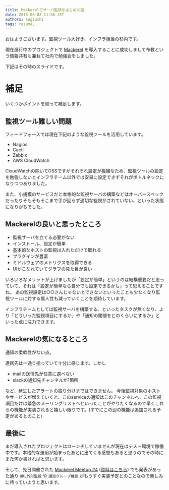 ```yaml
---
title: Mackerelでサーバ監視をはじめた話
date: 2015-06-02 11:58 JST
authors: sugiuchi
tags: resume, 
---
```


おはようございます。監視ツール大好き、インフラ担当の杉内です。

現在進行中のプロジェクトで [Mackerel](https://mackerel.io) を導入することに成功しまして布教という情報共有も兼ねて社内で勉強会をしました。

<!--more-->

下記はその時のスライドです。

<script async class="speakerdeck-embed" data-id="5db48c62fb1247b3b03221d378286f3e" data-ratio="1.33333333333333" src="//speakerdeck.com/assets/embed.js"></script>

# 補足

いくつかポイントを絞って補足します。

## 監視ツール難しい問題

フィードフォースでは現在下記のような監視ツールを活用しています。

- Nagios
- Cacti
- Zabbix
- AWS CloudWatch

CloudWatchの除いてOSSですがそれぞれ設定が複雑なため、監視ツールの設定を勉強しないとインフラチーム以外では安易に設定できずそれがボトルネックになりつつありました。

また、小規模のサービスだと本格的な監視サーバの構築などはオーバースペックだったりそもそもそこまで手が回らず適切な監視がされていない、といった状態になりがちでした。

## Mackerelの良いと思ったところ

- 監視サーバを立てる必要がない
- インストール、設定が簡単
- 基本的なホストの監視は入れただけで取れる
- プラグインが豊富
- ミドルウェアのメトリクスを取得できる
- UIがこなれていてグラフの見た目が良い

いろいろなメリットが上げましたが「設定が簡単」というのは結構重要だと思っていて、それは「設定が簡単なら自分でも設定できるかも」って思えることですね。
あの監視設定は○○さんじゃないとできないといったことも少なくなり監視ツールに対する属人性も減っていくことを期待しています。

インフラチームとしては監視サーバを構築する、といったタスクが無くなり、より「どういった監視項目にするか」や「通知の閾値をどのくらいにするか」といった点に注力できます。

## Mackerelの気になるところ

通知の柔軟性がない点。

連携先は一通り揃っていて十分に感じます。しかし

- mailの送信先が任意に選べない
- slackの通知先チャンネルが1箇所

など、発生したアラートの振り分けまではできません。
今後監視対象のホストやサービスが増えていくと、このserviceの通知はこのチャンネルへ、この監視項目だけは緊急のメーリングリストへといったことがやりたくなるので早くこれらの機能が実装されると嬉しい限りです。(すでにこの辺の機能は追加される予定があるとのこと)

## 最後に

まだ導入されたプロジェクトはローンチしていませんが現在はテスト環境で稼働中です。本格的な運用が始まったあとに出てくる感想もあると思うのでその時にまた何か書ければと思います。

そして、先日開催された [Mackerel Meetup #4](http://mackerelio.connpass.com/event/15126/) ([資料はこちら](https://speakerdeck.com/stanaka/mackerel-meetup-number-4)) でも発表があった通り `URL外形監視` や `通知グループ機能` がもうすぐ実装予定とのことなので楽しみに待っていようと思います。
